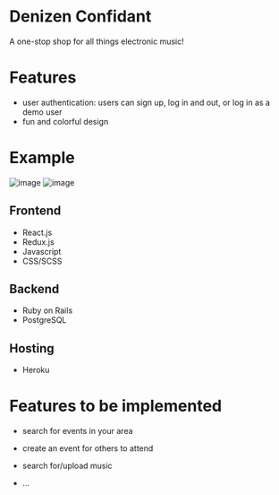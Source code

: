 # Denizen Confidant
A one-stop shop for all things electronic music!

# Features
* user authentication: users can sign up, log in and out, or log in as a demo user
* fun and colorful design

# Example
![image](https://user-images.githubusercontent.com/16979527/84522839-54c50200-aca5-11ea-9960-6f64fff32bb4.png)
![image](https://user-images.githubusercontent.com/16979527/84522663-0ca5df80-aca5-11ea-929f-67556b3a08cd.png)

## Frontend
* React.js
* Redux.js
* Javascript
* CSS/SCSS

## Backend
* Ruby on Rails
* PostgreSQL

## Hosting
* Heroku



# Features to be implemented
* search for events in your area
* create an event for others to attend
* search for/upload music









* ...

